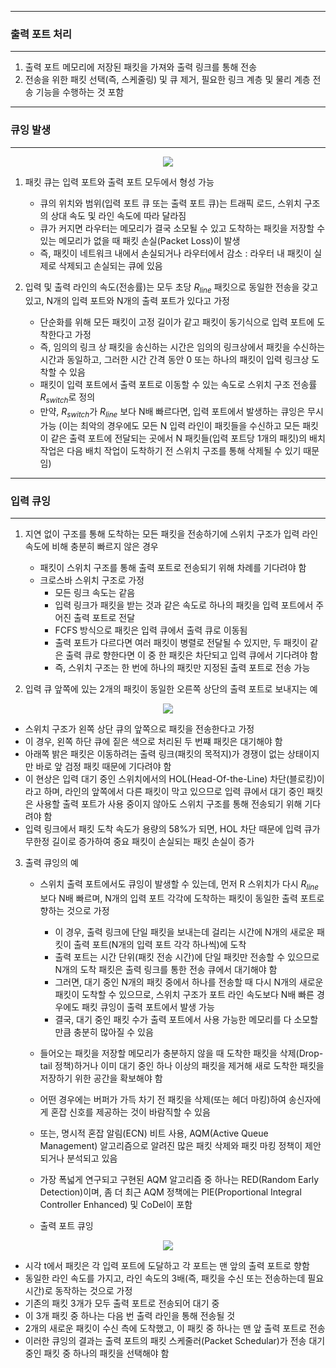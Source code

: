 -----
### 출력 포트 처리
-----
1. 출력 포트 메모리에 저장된 패킷을 가져와 출력 링크를 통해 전송
2. 전송을 위한 패킷 선택(즉, 스케줄링) 및 큐 제거, 필요한 링크 계층 및 물리 계층 전송 기능을 수행하는 것 포함

-----
### 큐잉 발생
-----
<div align="center">
<img src="https://github.com/user-attachments/assets/a338243b-c7fc-473b-83f6-f7c03be23dde">
</div>

1. 패킷 큐는 입력 포트와 출력 포트 모두에서 형성 가능
   - 큐의 위치와 범위(입력 포트 큐 또는 출력 포트 큐)는 트래픽 로드, 스위치 구조의 상대 속도 및 라인 속도에 따라 달라짐
   - 큐가 커지면 라우터는 메모리가 결국 소모될 수 있고 도착하는 패킷을 저장할 수 있는 메모리가 없을 때 패킷 손실(Packet Loss)이 발생
   - 즉, 패킷이 네트워크 내에서 손실되거나 라우터에서 감소 : 라우터 내 패킷이 실제로 삭제되고 손실되는 큐에 있음

2. 입력 및 출력 라인의 속도(전송률)는 모두 초당 $R_{line}$ 패킷으로 동일한 전송을 갖고 있고, N개의 입력 포트와 N개의 출력 포트가 있다고 가정
   - 단순화를 위해 모든 패킷이 고정 길이가 같고 패킷이 동기식으로 입력 포트에 도착한다고 가정
   - 즉, 임의의 링크 상 패킷을 송신하는 시간은 임의의 링크상에서 패킷을 수신하는 시간과 동일하고, 그러한 시간 간격 동안 0 또는 하나의 패킷이 입력 링크상 도착할 수 있음
   - 패킷이 입력 포트에서 출력 포트로 이동할 수 있는 속도로 스위치 구조 전송률 $R_{switch}$로 정의
   - 만약, $R_{switch}$가 $R_{line}$ 보다 N배 빠르다면, 입력 포트에서 발생하는 큐잉은 무시 가능 (이는 최악의 경우에도 모든 N 입력 라인이 패킷들을 수신하고 모든 패킷이 같은 출력 포트에 전달되는 곳에서 N 패킷들(입력 포트당 1개의 패킷)의 배치 작업은 다음 배치 작업이 도착하기 전 스위치 구조를 통해 삭제될 수 있기 때문임)

-----
### 입력 큐잉
-----
1. 지연 없이 구조를 통해 도착하는 모든 패킷을 전송하기에 스위치 구조가 입력 라인 속도에 비해 충분히 빠르지 않은 경우
   - 패킷이 스위치 구조를 통해 출력 포트로 전송되기 위해 차례를 기다려야 함
   - 크로스바 스위치 구조로 가정
     + 모든 링크 속도는 같음
     + 입력 링크가 패킷을 받는 것과 같은 속도로 하나의 패킷을 입력 포트에서 주어진 출력 포트로 전달
     + FCFS 방식으로 패킷은 입력 큐에서 출력 큐로 이동됨
     + 출력 포트가 다르다면 여러 패킷이 병렬로 전달될 수 있지만, 두 패킷이 같은 출력 큐로 향한다면 이 중 한 패킷은 차단되고 입력 큐에서 기다려야 함
     + 즉, 스위치 구조는 한 번에 하나의 패킷만 지정된 출력 포트로 전송 가능

2. 입력 큐 앞쪽에 있는 2개의 패킷이 동일한 오른쪽 상단의 출력 포트로 보내지는 예
<div align="center">
<img src="https://github.com/user-attachments/assets/b85bfbe3-0bbc-4917-8662-20e77b61a203">
</div>

   - 스위치 구조가 왼쪽 상단 큐의 앞쪽으로 패킷을 전송한다고 가정
   - 이 경우, 왼쪽 하단 큐에 짙은 색으로 처리된 두 번쨰 패킷은 대기해야 함
   - 아래쪽 밝은 패킷은 이동하려는 출력 링크(패킷의 목적지)가 경쟁이 없는 상태이지만 바로 앞 검정 패킷 때문에 기다려야 함
   - 이 현상은 입력 대기 중인 스위치에서의 HOL(Head-Of-the-Line) 차단(블로킹)이라고 하며, 라인의 앞쪽에서 다른 패킷이 막고 있으므로 입력 큐에서 대기 중인 패킷은 사용할 출력 포트가 사용 중이지 않아도 스위치 구조를 통해 전송되기 위해 기다려야 함
   - 입력 링크에서 패킷 도착 속도가 용량의 58%가 되면, HOL 차단 때문에 입력 큐가 무한정 길이로 증가하여 중요 패킷이 손실되는 패킷 손실이 증가

3. 출력 큐잉의 예
   - 스위치 출력 포트에서도 큐잉이 발생할 수 있는데, 먼저 R 스위치가 다시 $R_{line}$보다 N배 빠르며, N개의 입력 포트 각각에 도착하는 패킷이 동일한 출력 포트로 향하는 것으로 가정
     + 이 경우, 출력 링크에 단일 패킷을 보내는데 걸리는 시간에 N개의 새로운 패킷이 출력 포트(N개의 입력 포트 각각 하나씩)에 도착
     + 출력 포트는 시간 단위(패킷 전송 시간)에 단일 패킷만 전송할 수 있으므로 N개의 도착 패킷은 출력 링크를 통한 전송 큐에서 대기해야 함
     + 그러면, 대기 중인 N개의 패킷 중에서 하나를 전송할 때 다시 N개의 새로운 패킷이 도착할 수 있으므로, 스위치 구조가 포트 라인 속도보다 N배 빠른 경우에도 패킷 큐잉이 출력 포트에서 발생 가능
     + 결국, 대기 중인 패킷 수가 출력 포트에서 사용 가능한 메모리를 다 소모할 만큼 충분히 많아질 수 있음

   - 들어오는 패킷을 저장할 메모리가 충분하지 않을 때 도착한 패킷을 삭제(Drop-tail 정책)하거나 이미 대기 중인 하나 이상의 패킷을 제거해 새로 도착한 패킷을 저장하기 위한 공간을 확보해야 함
   - 어떤 경우에는 버퍼가 가득 차기 전 패킷을 삭제(또는 헤더 마킹)하여 송신자에게 혼잡 신호를 제공하는 것이 바람직할 수 있음
   - 또는, 명시적 혼잡 알림(ECN) 비트 사용, AQM(Active Queue Management) 알고리즘으로 알려진 많은 패킷 삭제와 패킷 마킹 정책이 제안되거나 분석되고 있음
   - 가장 폭넓게 연구되고 구현된 AQM 알고리즘 중 하나는 RED(Random Early Detection)이며, 좀 더 최근 AQM 정책에는 PIE(Proportional Integral Controller Enhanced) 및 CoDel이 포함

   - 출력 포트 큐잉
<div align="center">
<img src="https://github.com/user-attachments/assets/0b0fae78-f4cb-4222-99f1-1e0bbca4e8a1">
</div>

   - 시각 t에서 패킷은 각 입력 포트에 도달하고 각 포트는 맨 앞의 출력 포트로 향함
   - 동일한 라인 속도를 가지고, 라인 속도의 3배(즉, 패킷을 수신 또는 전송하는데 필요 시간)로 동작하는 것으로 가정
   - 기존의 패킷 3개가 모두 출력 포트로 전송되어 대기 중
   - 이 3개 패킷 중 하나는 다음 번 출력 라인을 통해 전송될 것
   - 2개의 새로운 패킷이 수신 측에 도착했고, 이 패킷 중 하나는 맨 앞 출력 포트로 전송
   - 이러한 큐잉의 결과는 출력 포트의 패킷 스케줄러(Packet Schedular)가 전송 대기 중인 패킷 중 하나의 패킷을 선택해야 함
